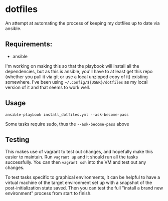 # dotfiles

An attempt at automating the process of keeping my dotfiles up to date via
ansible.

## Requirements:

- ansible

I'm working on making this so that the playbook will install all the
dependencies, but as this is ansible, you'll have to at least get this repo
(whether you pull it via git or use a local unzipped copy of it) existing
somewhere. I've been using `~/.config/${USER}/dotfiles` as my local version of
it and that seems to work well.

## Usage

`ansible-playbook install_dotfiles.yml --ask-become-pass`

Some tasks require sudo, thus the `--ask-become-pass` above

## Testing

This makes use of vagrant to test out changes, and hopefully make this easier
to maintain. Run `vagrant up` and it should run all the tasks successfully. You
can then `vagrant ssh` into the VM and test out any changes.

To test tasks specific to graphical environments, it can be helpful to have
a virtual machine of the target environment set up with a snapshot of the
post-initialization state saved. Then you can test the full "install a brand
new environment" process from start to finish.
